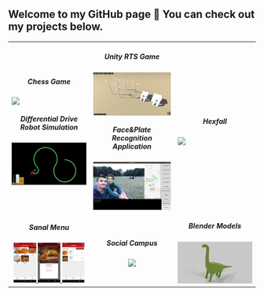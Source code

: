 <h2>Welcome to my GitHub page 👋 You can check out my projects below.</h2>
<table>
	<tr>
		<td align="top" width="33%">
			<h5 align="center">Chess Game</h5>
			<div align="center">
				<a href="https://github.com/fastafaryan/chess/">
					<img src="https://github.com/fastafaryan/chess/blob/master/screenshot.png" style="display:block;" width="100%"/>
				</a>
			</div>
			<h5 align="center">Differential Drive Robot Simulation</h5>
			<div align="center">
				<a href="https://github.com/fastafaryan/DifferentialDriveSimulation/">
					<img src="https://github.com/fastafaryan/DifferentialDriveSimulation/blob/master/screenshot.png" style="display:block;" width="100%"/>
				</a>
			</div>
		</td>
		<td align="top" width="34%">
			<h5 align="center">Unity RTS Game</h5>
			<div align="center">
				<a href="https://github.com/fastafaryan/unity-rts">
					<img src="https://github.com/fastafaryan/unity-rts/blob/master/Assets/Images/screenshot.jpg" style="display:block;" width="100%"/>
				</a>
			</div>
			<h5 align="center">Face&Plate Recognition Application</h5>
			<div align="center">
				<a href="https://github.com/fastafaryan/image-processing-app">
					<img src="https://github.com/fastafaryan/image-processing-app/blob/master/app/assets/app.png" style="display:block;" width="100%"/>
				</a>
			</div>
		</td>
		<td align="top" width="33%">
			<h5 align="center">Hexfall</h5>
			<div align="center">
				<a href="https://github.com/fastafaryan/hexfall">
					<img src="https://github.com/fastafaryan/hexfall/blob/main/screenshot.jpeg" style="display:block;" width="100%"/>
				</a>
			</div>
		</td>
	</tr>
	<tr>
		<td align="top" width="33%">
			<h5 align="center">Sanal Menu</h5>
			<div align="center">
				<a href="https://github.com/fastafaryan/sanal_menu">
					<img src="https://github.com/fastafaryan/sanal_menu/blob/master/assets/screenshots/customer-menu.png" width="30%"/>
					<img src="https://github.com/fastafaryan/sanal_menu/blob/master/assets/screenshots/menu-item-popup.png" width="30%"/>
					<img src="https://github.com/fastafaryan/sanal_menu/blob/master/assets/screenshots/customer-orders.png" width="30%"/>
				</a>
			</div>
		</td>
		<td align="top" width="33%">
			<h5 align="center">Social Campus</h5>
			<div align="center">
				<a href="https://github.com/fastafaryan/socialcampus">
					<img src="https://github.com/fastafaryan/socialcampus/blob/master/Screenshots/welcome_page.png" width="100%"/>
				</a>
			</div>
		</td>
		<td align="top" width="33%">
			<h5 align="center">Blender Models</h5>
			<div align="center">
				<a href="https://github.com/fastafaryan/blender">
					<img src="https://github.com/fastafaryan/blender/blob/main/Renders/Dinosaur.png" width="100%"/>
				</a>
			</div>
		</td>
	</tr>
</table>
